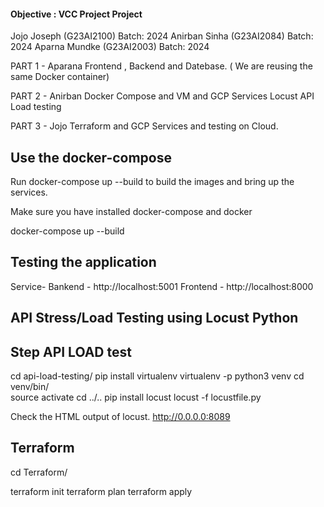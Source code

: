 #### Objective : VCC Project Project

Jojo Joseph (G23AI2100) Batch: 2024
Anirban Sinha (G23AI2084) Batch: 2024
Aparna Mundke (G23AI2003) Batch: 2024

PART 1 - Aparana
Frontend , Backend and Datebase.
( We are reusing the same Docker container)

PART 2 - Anirban
Docker Compose and VM and GCP Services
Locust API Load testing

PART 3 - Jojo
Terraform and GCP Services and testing on Cloud.



## Use the docker-compose

Run docker-compose up --build to build the images and bring up the services.

Make sure you have installed docker-compose and docker

docker-compose up --build

## Testing the application

Service-
Bankend - http://localhost:5001
Frontend - http://localhost:8000

## API Stress/Load Testing using Locust Python

## Step API LOAD test

cd api-load-testing/
pip install virtualenv
virtualenv -p python3 venv
cd venv/bin/  
source activate
cd ../..
pip install locust
locust -f  locustfile.py

Check the HTML output of locust.
http://0.0.0.0:8089

## Terraform

cd Terraform/

terraform init
terraform plan
terraform apply

